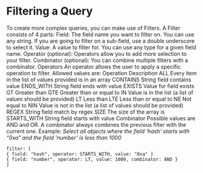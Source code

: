 # Filtering a Query
To create more complex queries, you can make use of Filters. A Filter consists of 4 parts:
Field: The field name you want to filter on. You can use any string. If you are going to filter on a sub-field, use a double underscore to select it.
Value: A value to filter for. You can use any type for a given field name.
Operator (optional): Operators allow you to add more selection to your filter.
Combinator (optional): You can combine multiple filters with a combinator.
Operators
An operator allows the user to apply a specific operation to filter. Allowed values are:
Operation
Description
ALL
Every item in the list of values provided is in an array
CONTAINS
String field contains value
ENDS_WITH
String field ends with value
EXISTS
Value for field exists
GT
Greater than
GTE
Greater than or equal to
IN
Value is in the list (a list of values should be provided)
LT
Less than
LTE
Less than or equal to
NE
Not equal to
NIN
Value is not in the list (a list of values should be provided)
REGEX
String field match by regex
SIZE
The size of the array is
STARTS_WITH
String field starts with value
Combinator
Possible values are AND and OR. A combinator always combines the previous filter with the current one.
Example:
_Select all objects where the field 'hash' starts with “0xa” and the field 'number' is less than 1000_
```
filter: [
{ field: "hash", operator: STARTS_WITH, value: "0xa" }
{ field: "number", operator: LT, value: 1000, combinator: AND }
]
```
